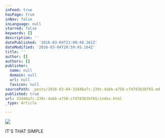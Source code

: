 ```yaml
---
inFeed: true
hasPage: true
inNav: false
inLanguage: null
starred: false
keywords: []
description: ''
datePublished: '2016-03-04T21:00:48.361Z'
dateModified: '2016-03-04T20:59:45.164Z'
title: ''
author: []
authors: []
publisher:
  name: null
  domain: null
  url: null
  favicon: null
sourcePath: _posts/2016-03-04-33d46a7c-239c-4abb-a750-cfd783b3bf65.md
published: true
url: 33d46a7c-239c-4abb-a750-cfd783b3bf65/index.html
_type: Article

---
```

![](https://the-grid-user-content.s3-us-west-2.amazonaws.com/bcef7a52-7af2-4a29-a914-458080cf710e.jpg)

IT'S THAT SIMPLE